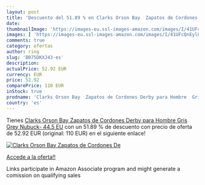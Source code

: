 ```yaml
---
layout: post
title: 'Descuento del 51.89 % en Clarks Orson Bay  Zapatos de Cordones De'
date: 
thumbnailImage: 'https://images-eu.ssl-images-amazon.com/images/I/41UFcQnEylL._SL200_.jpg'
images: [ 'https://images-eu.ssl-images-amazon.com/images/I/41UFcQnEylL._SL200_.jpg' ]
comments: true
category: ofertas
author: ring
slug: 'B075DKXJ43-es'
description:
actualPrice: 52.92 EUR
currency: EUR
price: 52.92
comparePrice: 110 EUR
inStock: true
prodname: 'Clarks Orson Bay  Zapatos de Cordones Derby para Hombre  Gris  Grey Nubuck-   44.5 EU'
country: 'es'
---
```


Tienes [Clarks Orson Bay  Zapatos de Cordones Derby para Hombre  Gris  Grey Nubuck-   44.5 EU](https://www.amazon.es/dp/B075DKXJ43/?tag=tolees-21) con un 51.89 % de descuento con precio de oferta de 52.92 EUR (original: 110 EUR) en el siguiente enlace!

[![Clarks Orson Bay  Zapatos de Cordones De](https://images-eu.ssl-images-amazon.com/images/I/41UFcQnEylL._SL200_.jpg)](https://www.amazon.es/dp/B075DKXJ43/?tag=tolees-21)

[Accede a la oferta!!](https://www.amazon.es/dp/B075DKXJ43/?tag=tolees-21)

Links participate in Amazon Associate program and might generate a comission on qualifying sales


